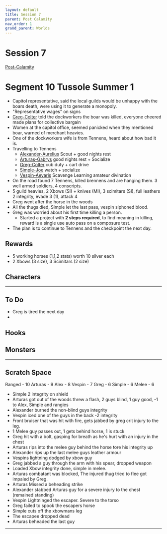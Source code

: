 ```yaml
---
layout: default
title: Session 7
parent: Post Calamity
nav_order: 1
grand_parent: Worlds
---
```

# Session 7
[Post-Calamity](Post-Calamity)
# Segment 10 Tussole Summer 1
* Capitol representative, said the local guilds would be unhappy with the boars death, were using it to generate a monopoly.
* "Representative wages" on signs
* [Greg-Colter](Greg-Colter) told the dockworkers the boar was killed, everyone cheered made plans for collective bargain
* Women at the capitol office, seemed panicked when they mentioned boar, warned of merchant heavies.
* One of the dockworkers wife is from Tennens, heard about how bad it is.
* Travelling to Tennens
	* [Alexander-Aurelius](Alexander-Aurelius) Scout + good nights rest
	* [Arturas-Gabrys](Arturas-Gabrys) good nights rest + Socialize
	* [Greg-Colter](Greg-Colter) cub duty + cart drive
	* [Simple-Joe](Simple-Joe) watch + socialize
	* [Vespin-Aevaris](Vespin-Aevaris) Scavenge Learning amateur divination
* On the road found 7 Tennens, killed brennens and are hanging them. 3 well armed soldiers, 4 conscripts.
* 5 guild heavies, 2 Xbows (SI) + knives (MI), 3 scimitars (SI), full leathers 2 integrity, evade 3 (1), attack 4
* Greg went after the horse in the woods
* All the thugs died, Simple let the last pass, vespin siphoned blood.
* Greg was worried about his first time killing a person.
	* Started a project with **2 steps required**, to find meaning in killing, reward is a single use auto pass on a composure test.
* The plan is to continue to Tennens and the checkpoint the next day.





## Rewards

* 5 working horses (1,1,2 stats) worth 10 silver each
* 2 Xbows (3 size), 3 Scimitars (2 size)


## Characters
 ---

## To Do
* Greg is tired the next day
* 

## Hooks


## Monsters




---

## Scratch Space


Ranged - 10
Arturas - 9
Alex - 8
Vespin - 7
Greg - 6
Simple - 6
Melee - 6

* Simple 2 integrity on shield
* Arturas got out of the woods threw a flash, 2 guys blind, 1 guy good, -1 to Alex, Simple and rangies
* Alexander burned the non-blind guys integrity
* Vespin iced one of the guys in the back -2 integrity
* Front bruiser that was hit with fire, gets jabbed by greg crit injury to the leg. 
* 1 Melee guy passes out, 1 gets behind horse, 1 is stuck
* Greg hit with a bolt, gasping for breath as he's hurt with an injury in the chest
* Arturas rips into the melee guy behind the horse tore his integrity up
* Alexander rips up the last melee guys leather armour
* Vespins lightning dodged by xbow guy
* Greg jabbed a guy through the arm with his spear, dropped weapon
* Loaded Xbow integrity done, simple in melee.
* Arturas combatant was blocked, The injured thug tried to flee got impaled by Greg.
* Arturas Missed a beheading strike
* Alexander stabbed Arturas guy for a severe injury to the chest (remained standing)
* Vespin Lightninged the escaper. Severe to the torso
* Greg failed to spook the escapers horse
* Simple cuts off the xbowmans leg
* The escapee dropped dead
* Arturas beheaded the last guy





---
